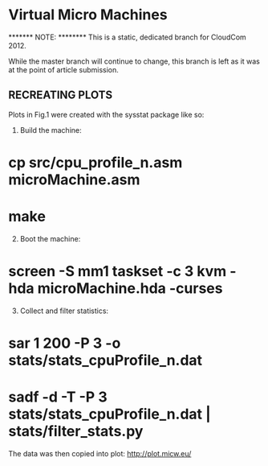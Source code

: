 Virtual Micro Machines
======================

******* NOTE: ********
This is a static, dedicated branch for CloudCom 2012. 

While the master branch will continue to change, this branch is left as it was at the point of article submission.



RECREATING PLOTS
----------------

Plots in Fig.1 were created with the sysstat package like so:

1. Build the machine:
# cp src/cpu_profile_n.asm microMachine.asm
# make

2. Boot the machine:
# screen -S mm1 taskset -c 3 kvm -hda microMachine.hda -curses

3. Collect and filter statistics:
# sar 1 200 -P 3 -o stats/stats_cpuProfile_n.dat
# sadf -d -T -P 3 stats/stats_cpuProfile_n.dat | stats/filter_stats.py 

The data was then copied into plot: http://plot.micw.eu/


